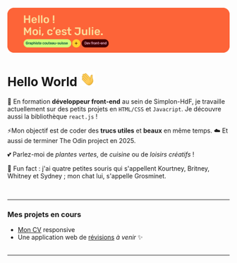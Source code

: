 ![alt text](assets/git_bann.png)
<br>
# Hello World <img src="assets/Hi.gif" style="height: 25pt;">


🌱 En formation **développeur front-end** au sein de Simplon-HdF, je travaille actuellement sur des petits projets en `HTML/CSS` et `Javacript`. Je découvre aussi la bibliothèque `react.js` !

⚡Mon objectif est de coder des **trucs utiles** et **beaux** en même temps.
☁️ Et aussi de terminer The Odin project en 2025. 

💕 Parlez-moi de *plantes vertes*, de *cuisine* ou de *loisirs créatifs* !

🐁 Fun fact : j'ai quatre petites souris qui s'appellent Kourtney, Britney, Whitney et Sydney ; mon chat lui, s'appelle Grosminet. 

<br>

--- 

### Mes projets en cours
- [Mon CV](https://dubertjulie.github.io/curriculum-vitae/) responsive 
- Une application web de [révisions]() _à venir_ ✨
<br><br>

---
<br>
<!--
**DubertJulie/DubertJulie** is a ✨ _special_ ✨ repository because its `README.md` (this file) appears on your GitHub profile.

Here are some ideas to get you started:

- 🔭 I’m currently working on ...
- 🌱 I’m currently learning ...
- 👯 I’m looking to collaborate on ...
- 🤔 I’m looking for help with ...
- 💬 Ask me about ...
- 📫 How to reach me: ...
- 😄 Pronouns: ...
- ⚡ Fun fact: ...
-->
